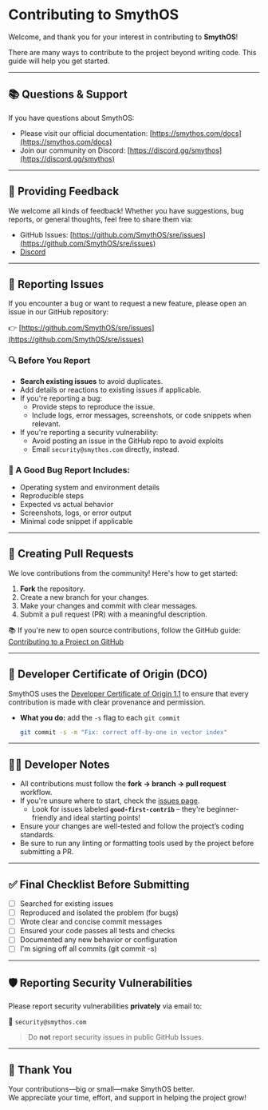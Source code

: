# Contributing to SmythOS

Welcome, and thank you for your interest in contributing to **SmythOS**!

There are many ways to contribute to the project beyond writing code. This guide will help you get started.

---

## 📚 Questions & Support

If you have questions about SmythOS:

-   Please visit our official documentation: [https://smythos.com/docs](https://smythos.com/docs)
-   Join our community on Discord: [https://discord.gg/smythos](https://discord.gg/smythos)

---

## 💬 Providing Feedback

We welcome all kinds of feedback! Whether you have suggestions, bug reports, or general thoughts, feel free to share them via:

-   GitHub Issues: [https://github.com/SmythOS/sre/issues](https://github.com/SmythOS/sre/issues)
-   [Discord](https://discord.gg/smythos)

---

## 🐛 Reporting Issues

If you encounter a bug or want to request a new feature, please open an issue in our GitHub repository:

👉 [https://github.com/SmythOS/sre/issues](https://github.com/SmythOS/sre/issues)

### 🔍 Before You Report

-   **Search existing issues** to avoid duplicates.
-   Add details or reactions to existing issues if applicable.
-   If you're reporting a bug:
    -   Provide steps to reproduce the issue.
    -   Include logs, error messages, screenshots, or code snippets when relevant.
-   If you're reporting a security vulnerability:
    -   Avoid posting an issue in the GitHub repo to avoid exploits
    -   Email `security@smythos.com` directly, instead.

### 📝 A Good Bug Report Includes:

-   Operating system and environment details
-   Reproducible steps
-   Expected vs actual behavior
-   Screenshots, logs, or error output
-   Minimal code snippet if applicable

---

## 🔧 Creating Pull Requests

We love contributions from the community! Here's how to get started:

1. **Fork** the repository.
2. Create a new branch for your changes.
3. Make your changes and commit with clear messages.
4. Submit a pull request (PR) with a meaningful description.

📚 If you're new to open source contributions, follow the GitHub guide:  
[Contributing to a Project on GitHub](https://docs.github.com/en/get-started/exploring-projects-on-github/contributing-to-a-project)

---

## 📜 Developer Certificate of Origin (DCO)

SmythOS uses the [Developer Certificate of Origin 1.1](https://developercertificate.org/) to ensure that every
contribution is made with clear provenance and permission.

- **What you do:** add the `-s` flag to each `git commit`  
  ```bash
  git commit -s -m "Fix: correct off-by-one in vector index"

---

## 🧑‍💻 Developer Notes

-   All contributions must follow the **fork → branch → pull request** workflow.
-   If you're unsure where to start, check the [issues page](https://github.com/SmythOS/sre/issues).
    -   Look for issues labeled **`good-first-contrib`** – they're beginner-friendly and ideal starting points!
-   Ensure your changes are well-tested and follow the project’s coding standards.
-   Be sure to run any linting or formatting tools used by the project before submitting a PR.

---

## ✅ Final Checklist Before Submitting

-   [ ] Searched for existing issues
-   [ ] Reproduced and isolated the problem (for bugs)
-   [ ] Wrote clear and concise commit messages
-   [ ] Ensured your code passes all tests and checks
-   [ ] Documented any new behavior or configuration
-   [ ] I'm signing off all commits (git commit -s)

---

## 🛡️ Reporting Security Vulnerabilities

Please report security vulnerabilities **privately** via email to:

📧 `security@smythos.com`

> Do **not** report security issues in public GitHub Issues.

---

## 🙏 Thank You

Your contributions—big or small—make SmythOS better.  
We appreciate your time, effort, and support in helping the project grow!
